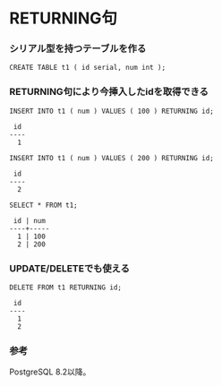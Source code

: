 ﻿# RETURNING句


### シリアル型を持つテーブルを作る

```clike
CREATE TABLE t1 ( id serial, num int );
```

### RETURNING句により今挿入したidを取得できる

```clike
INSERT INTO t1 ( num ) VALUES ( 100 ) RETURNING id;
```

```clike
 id
----
  1
```

```clike
INSERT INTO t1 ( num ) VALUES ( 200 ) RETURNING id;
```

```clike
 id
----
  2
```

```clike
SELECT * FROM t1;
```

```clike
 id | num
----+-----
  1 | 100
  2 | 200
```

### UPDATE/DELETEでも使える

```clike
DELETE FROM t1 RETURNING id;
```

```clike
 id
----
  1
  2
```

### 参考
PostgreSQL 8.2以降。
